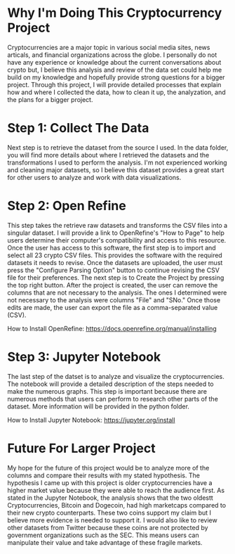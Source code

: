 # Why I'm Doing This Cryptocurrency Project
Cryptocurrencies are a major topic in various social media sites, news articals, and financial organizations across the globe. I personally do not have any experience or knowledge about the current conversations about crypto but, I believe this analysis and review of the data set could help me build on my knowledge and hopefully provide strong questions for a bigger project. Through this project, I will provide detailed processes that explain how and where I collected the data, how to clean it up, the analyzation, and the plans for a bigger project.

# Step 1: Collect The Data
Next step is to retrieve the dataset from the source I used. In the data folder, you will find more details about where I retrieved the datasets and the transformations I used to perform the analysis. I'm not experienced working and cleaning major datasets, so I believe this dataset provides a great start for other users to analyze and work with data visualizations.

# Step 2: Open Refine
This step takes the retrieve raw datasets and transforms the CSV files into a singular dataset. I will provide a link to OpenRefine's "How to Page" to help users determine their computer's compatibility and access to this resource. Once the user has access to this software, the first step is to import and select all 23 crypto CSV files. This provides the software with the required datasets it needs to revise. Once the datasets are uploaded, the user must press the "Configure Parsing Option" button to continue revising the CSV file for their preferences. The next step is to Create the Project by pressing the top right button. After the project is created, the user can remove the columns that are not necessary to the analysis. The ones I determined were not necessary to the analysis were columns "File" and "SNo." Once those edits are made, the user can export the file as a comma-separated value (CSV).

How to Install OpenRefine: https://docs.openrefine.org/manual/installing

# Step 3: Jupyter Notebook
The last step of the datset is to analyze and visualize the cryptocurrencies. The notebook will provide a detailed description of the steps needed to make the numerous graphs. This step is important because there are numerous methods that users can perform to research other parts of the dataset. More information will be provided in the python folder.

How to Install Jupyter Notebook: https://jupyter.org/install

# Future For Larger Project
My hope for the future of this project would be to analyze more of the columns and compare their results with my stated hypothesis. The hypothesis I came up with this project is older cryptocurrencies have a higher market value because they were able to reach the audience first. As stated in the Jupyter Notebook, the analysis shows that the two oldestt Cryptocurrencies, Bitcoin and Dogecoin, had high marketcaps compared to their new crypto counterparts. These two coins support my claim but I believe more evidence is needed to support it. I would also like to review other datasets from Twitter because these coins are not protected by government organizations such as the SEC. This means users can manipulate their value and take advantage of these fragile markets.
